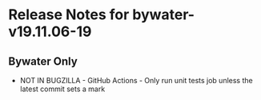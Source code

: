 
# Release Notes for bywater-v19.11.06-19

## Bywater Only

- NOT IN BUGZILLA - GitHub Actions - Only run unit tests job unless the latest commit sets a mark


